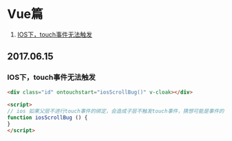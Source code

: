 # Vue篇
1. [IOS下，touch事件无法触发](#2017.06.15)

## 2017.06.15 
### IOS下，touch事件无法触发
```html
<div class="id" ontouchstart="iosScrollBug()" v-cloak></div>
	
<script>
// ios 如果父层不进行touch事件的绑定，会造成子层不触发touch事件，猜想可能是事件的传递问题
function iosScrollBug () {
}
</script>
```
